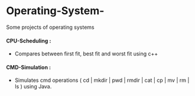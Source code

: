 # Operating-System-
Some projects of operating systems 
#### CPU-Scheduling : ####
  - Compares between first fit, best fit and worst fit using c++
#### CMD-Simulation : ####
  - Simulates cmd operations ( cd | mkdir | pwd | rmdir | cat | cp | mv | rm | ls ) using Java.
